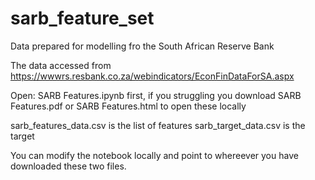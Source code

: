 # sarb_feature_set
Data prepared for modelling fro the South African Reserve Bank

The data accessed from https://wwwrs.resbank.co.za/webindicators/EconFinDataForSA.aspx

Open: SARB Features.ipynb first, if you struggling you download SARB Features.pdf or SARB Features.html to open these locally

sarb_features_data.csv is the list of features
sarb_target_data.csv is the target

You can modify the notebook locally and point to whereever you have downloaded these two files.
